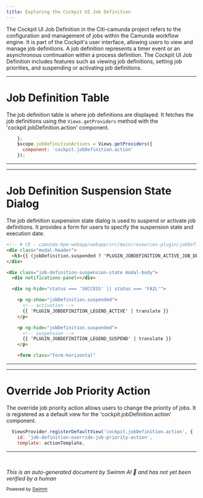 ```yaml
---
title: Exploring the Cockpit UI Job Definition
---
```

The Cockpit UI Job Definition in the Citi-camunda project refers to the configuration and management of jobs within the Camunda workflow engine. It is part of the Cockpit's user interface, allowing users to view and manage job definitions. A job definition represents a timer event or an asynchronous continuation within a process definition. The Cockpit UI Job Definition includes features such as viewing job definitions, setting job priorities, and suspending or activating job definitions.

<SwmSnippet path="/webapps/frontend/ui/cockpit/plugins/jobDefinition/app/views/processDefinition/jobDefinitionTable.js" line="162">

---

# Job Definition Table

The job definition table is where job definitions are displayed. It fetches the job definitions using the `Views.getProviders` method with the 'cockpit.jobDefinition.action' component.

```javascript
    };
    $scope.jobDefinitionActions = Views.getProviders({
      component: 'cockpit.jobDefinition.action'
    });
```

---

</SwmSnippet>

<SwmSnippet path="/webapps/frontend/ui/cockpit/plugins/jobDefinition/app/views/processDefinition/job-definition-suspension-state-dialog.html" line="1">

---

# Job Definition Suspension State Dialog

The job definition suspension state dialog is used to suspend or activate job definitions. It provides a form for users to specify the suspension state and execution date.

```html
<!-- # CE - camunda-bpm-webapp/webapp/src/main/resources-plugin/jobDefinition/app/views/processDefinition/job-definition-suspension-state-dialog.html -->
<div class="modal-header">
  <h3>{{ (jobDefinition.suspended ? 'PLUGIN_JOBDEFINITION_ACTIVE_JOB_DEFINITION' : 'PLUGIN_JOBDEFINITION_SUSPEND_JOB_DEFINITION' | translate) }}</h3>
</div>

<div class="job-definition-suspension-state modal-body">
  <div notifications-panel></div>

  <div ng-hide="status === 'SUCCESS' || status === 'FAIL'">

    <p ng-show="jobDefinition.suspended">
      <!-- activation -->
      {{ 'PLUGIN_JOBDEFINITION_LEGEND_ACTIVE' | translate }}
    </p>

    <p ng-hide="jobDefinition.suspended">
      <!-- suspension -->
      {{ 'PLUGIN_JOBDEFINITION_LEGEND_SUSPEND' | translate }}
    </p>

    <form class="form-horizontal"
```

---

</SwmSnippet>

<SwmSnippet path="/webapps/frontend/ui/cockpit/plugins/jobDefinition/app/actions/override-job-priority/override-job-priority-action.js" line="25">

---

# Override Job Priority Action

The override job priority action allows users to change the priority of jobs. It is registered as a default view for the 'cockpit.jobDefinition.action' component.

```javascript
  ViewsProvider.registerDefaultView('cockpit.jobDefinition.action', {
    id: 'job-definition-override-job-priority-action',
    template: actionTemplate,
```

---

</SwmSnippet>

&nbsp;

*This is an auto-generated document by Swimm AI 🌊 and has not yet been verified by a human*

<SwmMeta version="3.0.0" repo-id="Z2l0aHViJTNBJTNBQ2l0aS1jYW11bmRhJTNBJTNBZ2lsYWRuYXZvdA==" repo-name="Citi-camunda" doc-type="overview"><sup>Powered by [Swimm](/)</sup></SwmMeta>
